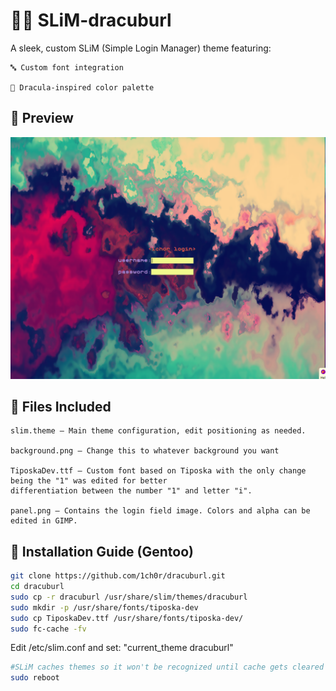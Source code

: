 # 🧛‍♂️ SLiM-dracuburl

A sleek, custom SLiM (Simple Login Manager) theme featuring:

    🔤 Custom font integration

    🌙 Dracula-inspired color palette

## 📸 Preview
![Login screen preview](dracuburl-demo.png)

## 📁 Files Included

    slim.theme – Main theme configuration, edit positioning as needed.

    background.png – Change this to whatever background you want

    TiposkaDev.ttf – Custom font based on Tiposka with the only change being the "1" was edited for better
    differentiation between the number "1" and letter "i".

    panel.png – Contains the login field image. Colors and alpha can be edited in GIMP.

## 🐧 Installation Guide (Gentoo)
```bash
git clone https://github.com/1ch0r/dracuburl.git
cd dracuburl
sudo cp -r dracuburl /usr/share/slim/themes/dracuburl
sudo mkdir -p /usr/share/fonts/tiposka-dev
sudo cp TiposkaDev.ttf /usr/share/fonts/tiposka-dev/
sudo fc-cache -fv
```
Edit /etc/slim.conf and set: "current_theme dracuburl"
```bash
#SLiM caches themes so it won't be recognized until cache gets cleared
sudo reboot
```
